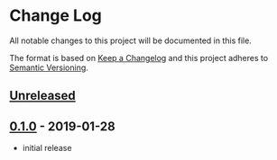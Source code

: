 # Change Log

All notable changes to this project will be documented in this file.

The format is based on [Keep a Changelog](http://keepachangelog.com/)
and this project adheres to [Semantic Versioning](http://semver.org/).

## [Unreleased][]

## [0.1.0][] - 2019-01-28

- initial release

<!-- prettier-ignore -->


[Unreleased]: https://github.com/madou/react-peer/compare/v0.1.0...HEAD
[0.1.0]: https://github.com/madou/react-peer/tree/v0.1.0